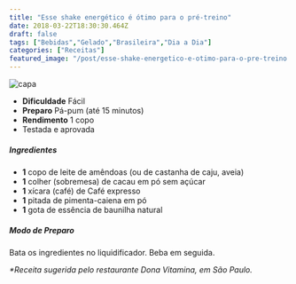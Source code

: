 ```yaml
---
title: "Esse shake energético é ótimo para o pré-treino"
date: 2018-03-22T18:30:30.464Z
draft: false
tags: ["Bebidas","Gelado","Brasileira","Dia a Dia"]
categories: ["Receitas"]
featured_image: "/post/esse-shake-energetico-e-otimo-para-o-pre-treino.ef17deb0.jpg"
---
```


![capa](/post/esse-shake-energetico-e-otimo-para-o-pre-treino.ef17deb0.jpg)

*   **Dificuldade** Fácil
*   **Preparo** Pá-pum (até 15 minutos)
*   **Rendimento** 1 copo
*   Testada e aprovada
    

##### Ingredientes

*   **1** copo de leite de amêndoas (ou de castanha de caju, aveia)
*   **1** colher (sobremesa) de cacau em pó sem açúcar
*   **1** xícara (café) de Café expresso
*   **1** pitada de pimenta-caiena em pó
*   **1** gota de essência de baunilha natural

##### Modo de Preparo

Bata os ingredientes no liquidificador. Beba em seguida.

_*Receita sugerida pelo restaurante Dona Vitamina, em São Paulo._
